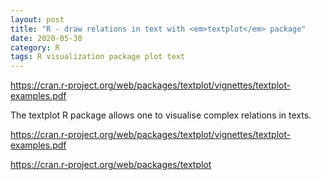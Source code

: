 ```yaml
---
layout: post
title: "R - draw relations in text with <em>textplot</em> package"
date: 2020-05-30
category: R
tags: R visualization package plot text
---
```



https://cran.r-project.org/web/packages/textplot/vignettes/textplot-examples.pdf


The textplot R package allows one to visualise complex relations in texts.


https://cran.r-project.org/web/packages/textplot/vignettes/textplot-examples.pdf


https://cran.r-project.org/web/packages/textplot

